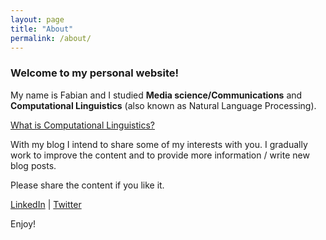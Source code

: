 ```yaml
---
layout: page
title: "About"
permalink: /about/
---
```


### Welcome to my personal website!

My name is Fabian and I studied **Media science/Communications** and **Computational Linguistics** (also known as Natural Language Processing).

<a href="https://en.wikipedia.org/wiki/Computational_linguistics" target="_blank">What is Computational Linguistics?</a>

With my blog I intend to share some of my interests with you. I gradually work to improve the content and to provide more information / write new blog posts.

Please share the content if you like it.

<a href="https://www.linkedin.com/in/langfab/" target="_blank">LinkedIn</a> | <a href="https://twitter.com/langfab" target="_blank">Twitter</a>

Enjoy!
